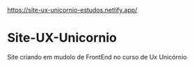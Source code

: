 https://site-ux-unicornio-estudos.netlify.app/
# Site-UX-Unicornio
Site criando em mudolo de FrontEnd no curso de Ux Unicórnio

